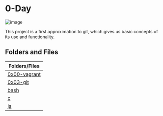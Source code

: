 #  0-Day
![image](https://cloudsek.com/wp-content/uploads/2021/01/zerodaycover.jpeg)

This project is a first approximation to git, which gives us basic concepts of its use and functionality.


## Folders and Files

| Folders/Files  |
| ------------- |
| [0x00-vagrant](https://github.com/David-VargasV/zero_day/tree/main/0x00-vagrant)      |
| [0x03-git](https://github.com/David-VargasV/zero_day/tree/main/0x03-git)       |
| [bash](https://github.com/David-VargasV/zero_day/tree/main/bash)      |
| [c](https://github.com/David-VargasV/zero_day/tree/main/c)       |
| [js](https://github.com/David-VargasV/zero_day/tree/main/js)       |
